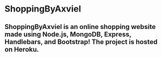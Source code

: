 # ShoppingByAxviel

## ShoppingByAxviel is an online shopping website made using Node.js, MongoDB, Express, Handlebars, and Bootstrap! The project is hosted on Heroku.
